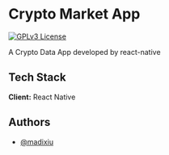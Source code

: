 
# Crypto Market App
[![GPLv3 License](https://img.shields.io/badge/License-GPL%20v3-yellow.svg)](https://opensource.org/licenses/)


A Crypto Data App developed by react-native

## Tech Stack
**Client:** React Native



## Authors
- [@madixiu](https://www.github.com/madixiu)










